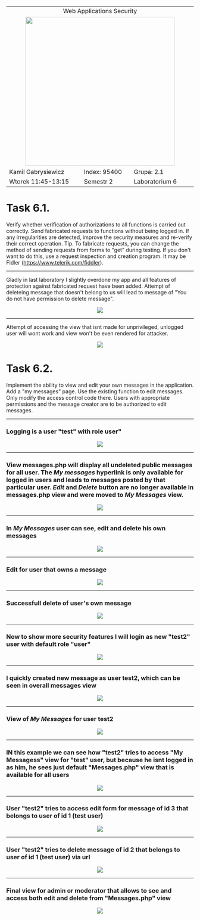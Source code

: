 <table align='center'>
  <tr> <td colspan='3' align='center' width='884px'> Web Applications Security </td> </tr>
  <tr> <td colspan="3" align='center'> <img src='https://github.com/Gabrysiewicz/Programowanie-aplikacji-w-chmurze-obliczeniowe/blob/main/logo_politechniki_lubelskiej.jpg' width="400px" height="400px"></td> </tr>
  <tr> <td> Kamil Gabrysiewicz </td> <td> Index: 95400 </td> <td> Grupa: 2.1 </td> </tr>  
  <tr> <td> Wtorek 11:45-13:15 </td> <td> Semestr 2 </td> <td>Laboratorium 6</td></tr>  
</table>


# Task 6.1.
Verify whether verification of authorizations to all functions is carried out correctly. Send
fabricated requests to functions without being logged in. If any irregularities are detected,
improve the security measures and re-verify their correct operation.
Tip. To fabricate requests, you can change the method of sending requests from forms to
"get" during testing. If you don't want to do this, use a request inspection and creation
program. It may be Fidler (https://www.telerik.com/fiddler).

<hr/>

Gladly in last laboratory I slightly overdone my app and all features of protection against fabricated request have been added.
Attempt of deleteing message that doesn't belong to us will lead to message of "You do not have permission to delete message".
<p align='center'>
  <img src="https://github.com/Gabrysiewicz/S9_Web-Applications-Security/blob/lab6/img/Task6_1a.png">
</p>

<hr/>
Attempt of accessing the view that isnt made for unprivileged, unlogged user will wont work and view won't be even rendered for attacker.
<p align='center'>
  <img src="https://github.com/Gabrysiewicz/S9_Web-Applications-Security/blob/lab6/img/Task6_1b.png">
</p>

# Task 6.2.
Implement the ability to view and edit your own messages in the application. Add a "my
messages" page. Use the existing function to edit messages. Only modify the access control
code there. Users with appropriate permissions and the message creator are to be authorized to
edit messages.

<hr/>
<h3> Logging is a user "test" with role user" </h3>
<p align='center'>
  <img src="https://github.com/Gabrysiewicz/S9_Web-Applications-Security/blob/lab6/img/Task6_2a.png">
</p>

<hr/>
<h3> View messages.php will display all undeleted public messages for all user. The <em>My messages</em> hyperlink is only available for logged in users and leads to messages posted by that particular user. <em>Edit</em> and <em>Delete</em> button are no longer available in messages.php view and were moved to <em>My Messages</em> view. </h3>
<p align='center'>
  <img src="https://github.com/Gabrysiewicz/S9_Web-Applications-Security/blob/lab6/img/Task6_2b.png">
</p>

<hr/>
<h3> In <em>My Messages</em> user can see, edit and delete his own messages</h3>
<p align='center'>
  <img src="https://github.com/Gabrysiewicz/S9_Web-Applications-Security/blob/lab6/img/Task6_2c.png">
</p>

<hr/>
<h3> Edit for user that owns a message</h3>
<p align='center'>
  <img src="https://github.com/Gabrysiewicz/S9_Web-Applications-Security/blob/lab6/img/Task6_2d.png">
</p>

<hr/>
<h3> Successfull delete of user's own message </h3>
<p align='center'>
  <img src="https://github.com/Gabrysiewicz/S9_Web-Applications-Security/blob/lab6/img/Task6_2e.png">
</p>

<hr/>
<h3> Now to show more security features I will login as new "test2" user with default role "user" </h3>
<p align='center'>
  <img src="https://github.com/Gabrysiewicz/S9_Web-Applications-Security/blob/lab6/img/Task6_2f.png">
</p>

<hr/>
<h3> I quickly created new message as user test2, which can be seen in overall messages view </h3>
<p align='center'>
  <img src="https://github.com/Gabrysiewicz/S9_Web-Applications-Security/blob/lab6/img/Task6_2g.png">
</p>

<hr/>
<h3> View of <em>My Messages</em> for user test2 </h3>
<p align='center'>
  <img src="https://github.com/Gabrysiewicz/S9_Web-Applications-Security/blob/lab6/img/Task6_2h.png">
</p>

<hr/>
<h3> IN this example we can see how "test2" tries to access "My Messagess" view for "test" user, but because he isnt logged in as him, he sees just default "Messages.php" view that is available for all users </h3>
<p align='center'>
  <img src="https://github.com/Gabrysiewicz/S9_Web-Applications-Security/blob/lab6/img/Task6_2i.png">
</p>

<hr/>
<h3> User "test2" tries to access edit form for message of id 3 that belongs to user of id 1 (test user) </h3>
<p align='center'>
  <img src="https://github.com/Gabrysiewicz/S9_Web-Applications-Security/blob/lab6/img/Task6_2j.png">
</p>

<hr/>
<h3> User "test2" tries to delete message of id 2 that belongs to user of id 1 (test user) via url </h3>
<p align='center'>
  <img src="https://github.com/Gabrysiewicz/S9_Web-Applications-Security/blob/lab6/img/Task6_2k.png">
</p>

<hr/>
<h3> Final view for admin or moderator that allows to see and access both edit and delete from "Messages.php" view </h3>
<p align='center'>
  <img src="https://github.com/Gabrysiewicz/S9_Web-Applications-Security/blob/lab6/img/Task6_2l.png">
</p>


